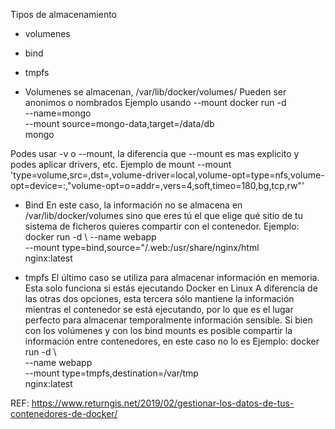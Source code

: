 Tipos de almacenamiento
- volumenes
- bind
- tmpfs

- Volumenes
se almacenan, /var/lib/docker/volumes/
Pueden ser anonimos o nombrados
Ejemplo usando --mount
docker run -d \
  --name=mongo \
  --mount source=mongo-data,target=/data/db \
  mongo

Podes usar -v o --mount, la diferencia que --mount es mas explicito y podes aplicar drivers, etc.
Ejemplo de mount
    --mount 'type=volume,src=<VOLUME-NAME>,dst=<CONTAINER-PATH>,volume-driver=local,volume-opt=type=nfs,volume-opt=device=<nfs-server>:<nfs-path>,"volume-opt=o=addr=<nfs-address>,vers=4,soft,timeo=180,bg,tcp,rw"'

- Bind
En este caso, la información no se almacena en /var/lib/docker/volumes sino que eres tú el que elige qué sitio de tu sistema de ficheros quieres compartir con el contenedor.
Ejemplo:
docker run -d \ 
  --name webapp \
  --mount type=bind,source="/.web:/usr/share/nginx/html \
  nginx:latest


- tmpfs
El último caso se utiliza para almacenar información en memoria. Esta solo funciona si estás ejecutando Docker en Linux
A diferencia de las otras dos opciones, esta tercera sólo mantiene la información mientras el contenedor se está ejecutando, por lo que es el lugar perfecto para almacenar temporalmente información sensible.
 Si bien con los volúmenes y con los bind mounts es posible compartir la información entre contenedores, en este caso no lo es
Ejemplo:
docker run -d \  
  --name webapp \
  --mount type=tmpfs,destination=/var/tmp \
  nginx:latest


REF:
https://www.returngis.net/2019/02/gestionar-los-datos-de-tus-contenedores-de-docker/